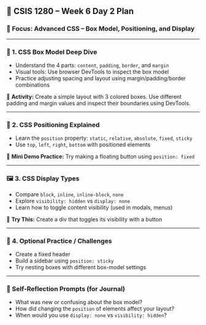 ## 📅 CSIS 1280 – Week 6 Day 2 Plan

### 🎯 Focus: Advanced CSS – Box Model, Positioning, and Display

---

### 🧱 1. CSS Box Model Deep Dive

- Understand the 4 parts: `content`, `padding`, `border`, and `margin`
- Visual tools: Use browser DevTools to inspect the box model
- Practice adjusting spacing and layout using margin/padding/border combinations

📌 **Activity:**
Create a simple layout with 3 colored boxes.
Use different padding and margin values and inspect their boundaries using DevTools.

---

### 📍 2. CSS Positioning Explained

- Learn the `position` property: `static`, `relative`, `absolute`, `fixed`, `sticky`
- Use `top`, `left`, `right`, `bottom` with positioned elements

📌 **Mini Demo Practice:**
Try making a floating button using `position: fixed`

---

### 🖼️ 3. CSS Display Types

- Compare `block`, `inline`, `inline-block`, `none`
- Explore `visibility: hidden` vs `display: none`
- Learn how to toggle content visibility (used in modals, menus)

📌 **Try This:**
Create a div that toggles its visibility with a button

---

### 🔁 4. Optional Practice / Challenges

- Create a fixed header
- Build a sidebar using `position: sticky`
- Try nesting boxes with different box-model settings

---

### 🧠 Self-Reflection Prompts (for Journal)

- What was new or confusing about the box model?
- How did changing the `position` of elements affect your layout?
- When would you use `display: none` vs `visibility: hidden`?
